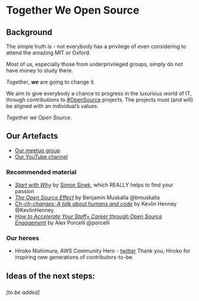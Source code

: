 # Together We Open Source

## Background

The simple truth is - not everybody has a privilege of even considering to attend the amazing MIT or Oxford.

Most of us, especially those from underprivileged groups, simply do not have money to study there.
 
*Together*, **_we_** are going to change it.

We aim to give everybody a chance to progress in the luxurious world of IT, through contributions to [#OpenSource](https://github.com/topics/opensource) projects. The projects must (and will) be aligned with an individual’s values.
 
_Together we Open Source._

## Our Artefacts
* [Our meetup group](https://www.meetup.com/togetherweopensource/)
* [Our YouTube channel](https://www.youtube.com/user/nkosele/videos)

### Recommended material

* _[Start with Why](https://en.wikipedia.org/wiki/Start_with_Why)_ by [Simon Sinek](https://twitter.com/simonsinek), which REALLY helps to find your passion 
* _[The Open Source Effect](https://www.youtube.com/watch?v=0_88aZq_36Q)_ by Benjamin Muskalla @bmuskalla
* _[Ch-ch-changes: A talk about humans and code](https://www.youtube.com/watch?v=5f-RMwTqKok)_ by Kevlin Henney @KevlinHenney
* _[How to Accelerate Your Staff+ Career through Open Source Engagement](https://www.infoq.com/articles/staff-plus-open-source-engagement/)_ by Alex Porcelli @porcelli

### Our heroes
* Hiroko Nishimura, AWS Community Hero - [twitter](https://twitter.com/hirokonishimura)
Thank you, Hiroko for inspiring new generations of contributors-to-be.



## Ideas of the next steps:

###

_[to be added]_
